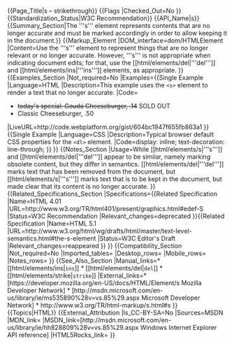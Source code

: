 {{Page_Title|s – strikethrough}}
{{Flags
|Checked_Out=No
}}
{{Standardization_Status|W3C Recommendation}}
{{API_Name|s}}
{{Summary_Section|The '''s''' element represents contents that are no longer accurate and must be marked accordingly in order to allow keeping it in the document.}}
{{Markup_Element
|DOM_interface=dom/HTMLElement
|Content=Use the '''s''' element to represent things that are no longer relevant or no longer accurate. However, '''s''' is not appropriate when indicating document edits; for that, use the [[html/elements/del|'''del''']] and [[html/elements/ins|'''ins''']] elements, as appropriate.
}}
{{Examples_Section
|Not_required=No
|Examples={{Single Example
|Language=HTML
|Description=This example uses the <code>&lt;s&gt;</code> element to render a text that no longer accurate.
|Code=<ul>
  <li><s>today's special: Gouda Cheeseburger, .14</s> SOLD OUT</li>
  <li>Classic Cheeseburger, .50</li>
</ul>
|LiveURL=http://code.webplatform.org/gist/604bc1947f655fb863a1
}}{{Single Example
|Language=CSS
|Description=Typical browser default CSS properties for the <code>&lt;dl&gt;</code> element.
|Code=display: inline;
text-decoration: line-through;
}}
}}
{{Notes_Section
|Usage=While [[html/elements/s|'''s''']] and [[html/elements/del|'''del''']] appear to be similar, namely marking obsolete content, but they differ in semantics. [[html/elements/del|'''del''']] marks text that has been removed from the document, but [[html/elements/s|'''s''']] marks text that is to be kept in the document, but made clear that its content is no longer accurate.
}}
{{Related_Specifications_Section
|Specifications={{Related Specification
|Name=HTML 4.01
|URL=http://www.w3.org/TR/html401/present/graphics.html#edef-S
|Status=W3C Recommendation
|Relevant_changes=deprecated
}}{{Related Specification
|Name=HTML 5.1
|URL=http://www.w3.org/html/wg/drafts/html/master/text-level-semantics.html#the-s-element
|Status=W3C Editor's Draft
|Relevant_changes=reappeared
}}
}}
{{Compatibility_Section
|Not_required=No
|Imported_tables=
|Desktop_rows=
|Mobile_rows=
|Notes_rows=
}}
{{See_Also_Section
|Manual_links=* [[html/elements/ins|<code>ins</code>]]
* [[html/elements/del|<code>del</code>]]
* [[html/elements/strike|<code>strike</code>]]
|External_links=* [https://developer.mozilla.org/en-US/docs/HTML/Element/s Mozilla Developer Network]
* [http://msdn.microsoft.com/en-us/library/ie/ms535890%28v=vs.85%29.aspx Microsoft Developer Network]
* http://www.w3.org/TR/html-markup/s.html#s
}}
{{Topics|HTML}}
{{External_Attribution
|Is_CC-BY-SA=No
|Sources=MSDN
|MDN_link=
|MSDN_link=[http://msdn.microsoft.com/en-us/library/ie/hh828809%28v=vs.85%29.aspx Windows Internet Explorer API reference]
|HTML5Rocks_link=
}}